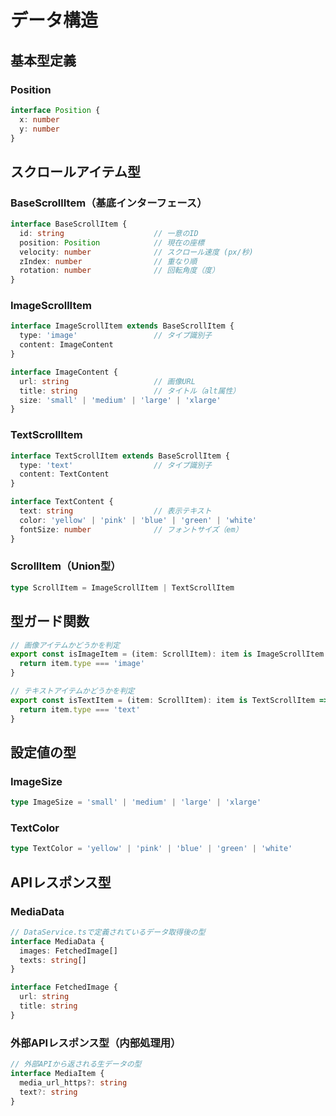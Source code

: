 # データ構造

## 基本型定義

### Position

```typescript
interface Position {
  x: number
  y: number
}
```

## スクロールアイテム型

### BaseScrollItem（基底インターフェース）

```typescript
interface BaseScrollItem {
  id: string                    // 一意のID
  position: Position            // 現在の座標
  velocity: number              // スクロール速度 (px/秒)
  zIndex: number                // 重なり順
  rotation: number              // 回転角度（度）
}
```

### ImageScrollItem

```typescript
interface ImageScrollItem extends BaseScrollItem {
  type: 'image'                 // タイプ識別子
  content: ImageContent
}

interface ImageContent {
  url: string                   // 画像URL
  title: string                 // タイトル（alt属性）
  size: 'small' | 'medium' | 'large' | 'xlarge'
}
```

### TextScrollItem

```typescript
interface TextScrollItem extends BaseScrollItem {
  type: 'text'                  // タイプ識別子
  content: TextContent
}

interface TextContent {
  text: string                  // 表示テキスト
  color: 'yellow' | 'pink' | 'blue' | 'green' | 'white'
  fontSize: number              // フォントサイズ（em）
}
```

### ScrollItem（Union型）

```typescript
type ScrollItem = ImageScrollItem | TextScrollItem
```

## 型ガード関数

```typescript
// 画像アイテムかどうかを判定
export const isImageItem = (item: ScrollItem): item is ImageScrollItem => {
  return item.type === 'image'
}

// テキストアイテムかどうかを判定
export const isTextItem = (item: ScrollItem): item is TextScrollItem => {
  return item.type === 'text'
}
```

## 設定値の型

### ImageSize

```typescript
type ImageSize = 'small' | 'medium' | 'large' | 'xlarge'
```

### TextColor

```typescript
type TextColor = 'yellow' | 'pink' | 'blue' | 'green' | 'white'
```

## APIレスポンス型

### MediaData

```typescript
// DataService.tsで定義されているデータ取得後の型
interface MediaData {
  images: FetchedImage[]
  texts: string[]
}

interface FetchedImage {
  url: string
  title: string
}
```

### 外部APIレスポンス型（内部処理用）

```typescript
// 外部APIから返される生データの型
interface MediaItem {
  media_url_https?: string
  text?: string
}
```
